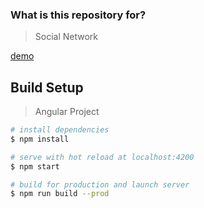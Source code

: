 ### What is this repository for? ###

> Social Network

[demo](https://nowhere-55.web.app/)

## Build Setup

> Angular Project 

``` bash
# install dependencies
$ npm install 

# serve with hot reload at localhost:4200
$ npm start

# build for production and launch server
$ npm run build --prod
